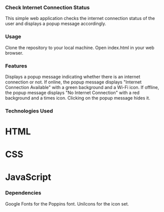 ### Check Internet Connection Status


This simple web application checks the internet connection status of the user and displays a popup message accordingly.

### Usage
Clone the repository to your local machine.
Open index.html in your web browser.

### Features
Displays a popup message indicating whether there is an internet connection or not.
If online, the popup message displays "Internet Connection Available" with a green background and a Wi-Fi icon.
If offline, the popup message displays "No Internet Connection" with a red background and a times icon.
Clicking on the popup message hides it.


### Technologies Used
# HTML
# CSS
# JavaScript

### Dependencies
Google Fonts for the Poppins font.
UniIcons for the icon set.